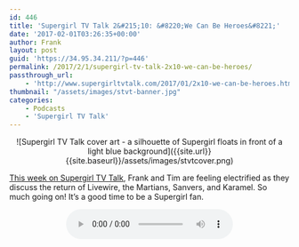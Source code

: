 ```yaml
---
id: 446
title: 'Supergirl TV Talk 2&#215;10: &#8220;We Can Be Heroes&#8221;'
date: '2017-02-01T03:26:35+00:00'
author: Frank
layout: post
guid: 'https://34.95.34.211/?p=446'
permalink: /2017/2/1/supergirl-tv-talk-2x10-we-can-be-heroes/
passthrough_url:
    - 'http://www.supergirltvtalk.com/2017/01/2x10-we-can-be-heroes.html'
thumbnail: "/assets/images/stvt-banner.jpg"
categories:
    - Podcasts
    - 'Supergirl TV Talk'
---
```


<div markdown="1" style="text-align: center;">
![Supergirl TV Talk cover art - a silhouette of Supergirl floats in front of a light blue background]({{site.url}}{{site.baseurl}}/assets/images/stvtcover.png)
</div>

[This week on Supergirl TV Talk](http://www.supergirltvtalk.com/2017/01/2x10-we-can-be-heroes.html), Frank and Tim are feeling electrified as they discuss the return of Livewire, the Martians, Sanvers, and Karamel. So much going on! It’s a good time to be a Supergirl fan.

<div markdown="1" style="text-align: center;">
<audio controls> <source src="http://www.podtrac.com/pts/redirect.mp3/archive.org/download/STVT2x10/STVT2x10.mp3" type="audio/mpeg">
  Your browser does not support the audio element.
</audio>
</div>